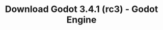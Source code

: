 ---
# Generated by /scripts/js/download_archive_generator !!! do not edit by hand !!!
title: 'Download Godot 3.4.1 (rc3) - Godot Engine'
type: 'download/archive'
name: '3.4.1'
flavor: 'rc3'
release_date: '2021-12-15T03:00:00-00:00'
release_notes: '/article/release-candidate-godot-3-4-1-rc-3/'
links:
  android.apk:
    name: 'android.apk'
    title: 'Android'
    caption: 'Universal APK (ARM64 + ARMv7 + x86_64 + x86)'
    tags:
      - 'APK download'
      - 'ARM64/v7'
      - 'x86 (64 & 32 bit)'
    hosts:
      github_builds:
        regular: 'https://github.com/godotengine/godot-builds/releases/download/3.4.1-rc3/Godot_v3.4.1-rc3_android_editor.apk'
        mono: '#'
      github:
        regular: 'https://github.com/godotengine/godot/releases/download/3.4.1-rc3/Godot_v3.4.1-rc3_android_editor.apk'
        mono: '#'
  macos.universal:
    name: 'macos.universal'
    title: 'macOS'
    caption: 'Universal (x86_64 + Apple Silicon)'
    tags:
      - 'Intel/Apple Silicon'
      - '64 bit'
    hosts:
      github_builds:
        regular: 'https://github.com/godotengine/godot-builds/releases/download/3.4.1-rc3/Godot_v3.4.1-rc3_osx.universal.zip'
        mono: 'https://github.com/godotengine/godot-builds/releases/download/3.4.1-rc3/Godot_v3.4.1-rc3_mono_osx.universal.zip'
      github:
        regular: 'https://github.com/godotengine/godot/releases/download/3.4.1-rc3/Godot_v3.4.1-rc3_osx.universal.zip'
        mono: 'https://github.com/godotengine/godot/releases/download/3.4.1-rc3/Godot_v3.4.1-rc3_mono_osx.universal.zip'
  windows.64:
    name: 'windows.64'
    title: 'Windows'
    caption: 'Standard (x86_64)'
    tags:
      - '64 bit'
    hosts:
      github_builds:
        regular: 'https://github.com/godotengine/godot-builds/releases/download/3.4.1-rc3/Godot_v3.4.1-rc3_win64.exe.zip'
        mono: 'https://github.com/godotengine/godot-builds/releases/download/3.4.1-rc3/Godot_v3.4.1-rc3_mono_win64.zip'
      github:
        regular: 'https://github.com/godotengine/godot/releases/download/3.4.1-rc3/Godot_v3.4.1-rc3_win64.exe.zip'
        mono: 'https://github.com/godotengine/godot/releases/download/3.4.1-rc3/Godot_v3.4.1-rc3_mono_win64.zip'
  linux_server.headless.64:
    name: 'linux_server.headless.64'
    title: 'Linux Server'
    caption: 'Headless (x86_64)'
    tags:
      - '64 bit'
      - 'Headless'
    hosts:
      github_builds:
        regular: 'https://github.com/godotengine/godot-builds/releases/download/3.4.1-rc3/Godot_v3.4.1-rc3_linux_headless.64.zip'
        mono: 'https://github.com/godotengine/godot-builds/releases/download/3.4.1-rc3/Godot_v3.4.1-rc3_mono_linux_headless_64.zip'
      github:
        regular: 'https://github.com/godotengine/godot/releases/download/3.4.1-rc3/Godot_v3.4.1-rc3_linux_headless.64.zip'
        mono: 'https://github.com/godotengine/godot/releases/download/3.4.1-rc3/Godot_v3.4.1-rc3_mono_linux_headless_64.zip'
  web:
    name: 'web'
    title: 'Web editor'
    caption: ''
    tags:
      - 'Self-hosted'
      - 'Cross-platform'
    hosts:
      github_builds:
        regular: 'https://github.com/godotengine/godot-builds/releases/download/3.4.1-rc3/Godot_v3.4.1-rc3_web_editor.zip'
        mono: '#'
      github:
        regular: 'https://github.com/godotengine/godot/releases/download/3.4.1-rc3/Godot_v3.4.1-rc3_web_editor.zip'
        mono: '#'
  linux.64:
    name: 'linux.64'
    title: 'Linux'
    caption: 'Standard (x86_64)'
    tags:
      - '64 bit'
    hosts:
      github_builds:
        regular: 'https://github.com/godotengine/godot-builds/releases/download/3.4.1-rc3/Godot_v3.4.1-rc3_x11.64.zip'
        mono: 'https://github.com/godotengine/godot-builds/releases/download/3.4.1-rc3/Godot_v3.4.1-rc3_mono_x11_64.zip'
      github:
        regular: 'https://github.com/godotengine/godot/releases/download/3.4.1-rc3/Godot_v3.4.1-rc3_x11.64.zip'
        mono: 'https://github.com/godotengine/godot/releases/download/3.4.1-rc3/Godot_v3.4.1-rc3_mono_x11_64.zip'
  linux.32:
    name: 'linux.32'
    title: 'Linux'
    caption: 'Standard (x86)'
    tags:
      - '32 bit'
    hosts:
      github_builds:
        regular: 'https://github.com/godotengine/godot-builds/releases/download/3.4.1-rc3/Godot_v3.4.1-rc3_x11.32.zip'
        mono: 'https://github.com/godotengine/godot-builds/releases/download/3.4.1-rc3/Godot_v3.4.1-rc3_mono_x11_32.zip'
      github:
        regular: 'https://github.com/godotengine/godot/releases/download/3.4.1-rc3/Godot_v3.4.1-rc3_x11.32.zip'
        mono: 'https://github.com/godotengine/godot/releases/download/3.4.1-rc3/Godot_v3.4.1-rc3_mono_x11_32.zip'
  windows.32:
    name: 'windows.32'
    title: 'Windows'
    caption: 'Standard (x86)'
    tags:
      - '32 bit'
    hosts:
      github_builds:
        regular: 'https://github.com/godotengine/godot-builds/releases/download/3.4.1-rc3/Godot_v3.4.1-rc3_win32.exe.zip'
        mono: 'https://github.com/godotengine/godot-builds/releases/download/3.4.1-rc3/Godot_v3.4.1-rc3_mono_win32.zip'
      github:
        regular: 'https://github.com/godotengine/godot/releases/download/3.4.1-rc3/Godot_v3.4.1-rc3_win32.exe.zip'
        mono: 'https://github.com/godotengine/godot/releases/download/3.4.1-rc3/Godot_v3.4.1-rc3_mono_win32.zip'
  linux_server.64:
    name: 'linux_server.64'
    title: 'Linux Server'
    caption: 'Standard (x86_64)'
    tags:
      - '64 bit'
    hosts:
      github_builds:
        regular: 'https://github.com/godotengine/godot-builds/releases/download/3.4.1-rc3/Godot_v3.4.1-rc3_linux_server.64.zip'
        mono: 'https://github.com/godotengine/godot-builds/releases/download/3.4.1-rc3/Godot_v3.4.1-rc3_mono_linux_server_64.zip'
      github:
        regular: 'https://github.com/godotengine/godot/releases/download/3.4.1-rc3/Godot_v3.4.1-rc3_linux_server.64.zip'
        mono: 'https://github.com/godotengine/godot/releases/download/3.4.1-rc3/Godot_v3.4.1-rc3_mono_linux_server_64.zip'
  aar_library:
    name: 'aar_library'
    title: 'AAR library'
    caption: ''
    tags:
      - 'Android plugins'
      - 'Java'
      - 'Kotlin'
    hosts:
      github_builds:
        regular: 'https://github.com/godotengine/godot-builds/releases/download/3.4.1-rc3/godot-lib.3.4.1.rc3.release.aar'
        mono: 'https://github.com/godotengine/godot-builds/releases/download/3.4.1-rc3/godot-lib.3.4.1.rc3.mono.release.aar'
      github:
        regular: 'https://github.com/godotengine/godot/releases/download/3.4.1-rc3/godot-lib.3.4.1.rc3.release.aar'
        mono: 'https://github.com/godotengine/godot/releases/download/3.4.1-rc3/godot-lib.3.4.1.rc3.mono.release.aar'
  templates:
    name: 'templates'
    title: 'Export templates'
    caption: ''
    tags:
      - 'Used to export your games to all supported platforms'
    hosts:
      github_builds:
        regular: 'https://github.com/godotengine/godot-builds/releases/download/3.4.1-rc3/Godot_v3.4.1-rc3_export_templates.tpz'
        mono: 'https://github.com/godotengine/godot-builds/releases/download/3.4.1-rc3/Godot_v3.4.1-rc3_mono_export_templates.tpz'
      github:
        regular: 'https://github.com/godotengine/godot/releases/download/3.4.1-rc3/Godot_v3.4.1-rc3_export_templates.tpz'
        mono: 'https://github.com/godotengine/godot/releases/download/3.4.1-rc3/Godot_v3.4.1-rc3_mono_export_templates.tpz'
primaryPlatforms:
  - 'android.apk'
  - 'macos.universal'
  - 'windows.64'
  - 'linux_server.headless.64'
  - 'web'
  - 'templates'
---